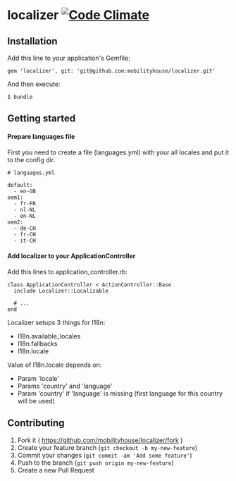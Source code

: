 localizer [![Code Climate](https://codeclimate.com/github/mobilityhouse/localizer/badges/gpa.svg)](https://codeclimate.com/github/mobilityhouse/localizer)
=========

## Installation

Add this line to your application's Gemfile:

    gem 'localizer', git: 'git@github.com:mobilityhouse/localizer.git'

And then execute:

    $ bundle


## Getting started

#### Prepare languages file
First you need to create a file (languages.yml) with your all locales and put it to the config dir.
    
    # languages.yml
    
    default:
      - en-GB
    oem1:
      - fr-FR
      - nl-NL
      - en-NL
    oem2:
      - de-CH
      - fr-CH
      - it-CH


#### Add localizer to your ApplicationController

Add this lines to application_controller.rb:

    class ApplicationController < ActionController::Base
      include Localizer::Localizable
      
      # ...
    end
    
Localizer setups 3 things for I18n:
* I18n.available_locales
* I18n.fallbacks
* I18n.locale

Value of I18n.locale depends on:
* Param 'locale'
* Params 'country' and 'language'
* Param 'country' if 'language' is missing (first language for this country will be used)

## Contributing

1. Fork it ( https://github.com/mobilityhouse/localizer/fork )
2. Create your feature branch (`git checkout -b my-new-feature`)
3. Commit your changes (`git commit -am 'Add some feature'`)
4. Push to the branch (`git push origin my-new-feature`)
5. Create a new Pull Request

